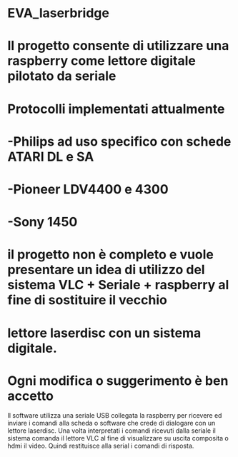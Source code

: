 # EVA_laserbridge
# Il progetto consente di utilizzare una raspberry come lettore digitale pilotato da seriale
# Protocolli implementati attualmente 
# -Philips ad uso specifico con schede ATARI DL e SA
# -Pioneer LDV4400 e 4300
# -Sony 1450
# il progetto non è completo e vuole presentare un idea di utilizzo del sistema VLC + Seriale + raspberry al fine di sostituire il vecchio
# lettore laserdisc con un sistema digitale.
# Ogni modifica o suggerimento è ben accetto

Il software utilizza una seriale USB collegata la raspberry per ricevere ed inviare i comandi alla scheda o software che crede di dialogare con
un lettore laserdisc.
Una volta interpretati i comandi ricevuti dalla seriale il sistema comanda il lettore VLC al fine di visualizzare su uscita composita o hdmi il video.
Quindi restituisce alla serial i comandi di risposta.

